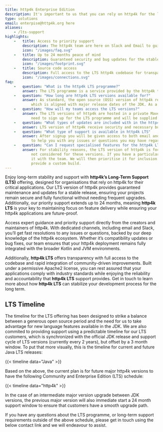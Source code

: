 ```yaml
---
title: http4k Enterprise Edition
description: It's important to us that you can rely on http4k for the long term. That's why we offer http4k EE with it;s Long-Term Support (LTS) programme.
type: solutions
email: enterpise@http4k.org here
aliases:
    - /lts-support
highlights:
    -   title: Access to priority support
        description: The http4k team are here on Slack and Email to guide you through any issues or questions.
        icon: "/images/faq.svg"
    -   title: Up to 24 months peace of mind
        description: Guaranteed security and bug updates for the stable release channel, allowing you to focus on feature delivery.
        icon: "/images/footprint.svg"
    -   title: Source code access
        description: Full access to the LTS http4k codebase for transparency and auditing.
        icon: "/images/connections.svg"
faq:
    -   question: "What is the http4k LTS programme?"
        answer: The LTS programme is a service provided by the http4k team to ensure that your applications remain stable and secure over the long term, enabling peace of mind for organisations that rely on http4k for their critical infrastructure.
    -   question: "How long are http4k LTS versions available for?"
        answer: As standard, the open source (OSS) version of http4k releases major versions of the ecosystem on a delayed cadence
            which is aligned with major release dates of the JDK. As a new major http4k OSS version is released, the previous major version enters the http4k LTS programme. See the schedule below for the current timeline. 
    -   question: "How will my teams access the LTS versions?"
        answer: The LTS versions of http4k are hosted in a private Maven repository. To access the these assets, you will
            need to sign up for the LTS programme and will be supplied with the necessary credentials.
    -   question: "What types of updates are included with in the http4k LTS programme?"
        answer: LTS version of http4k receive security and necessary bug fixes for community identified bugs. This ensures that your applications remain secure and fully functional without needing frequent upgrades.
    -   question: "What type of support is available in http4k LTS"
        answer: After signup you will be given access to both email and Slack-based support channels. The http4k team is there
            to help you with any issues or questions you may have regarding the LTS version of http4k libraries.
    -   question: "Can I request specialised features for the http4k LTS version?"
        answer: For stability reasons, the LTS version of http4k is focused on security and bug fixes so new features are
            not considered for these versions. If you have a particular feature request, please get in touch to discuss
            it with the team. We will then prioritise it for inclusion in the mainline release or can work with you to
            provide a custom build.
---
```


Enjoy long-term stability and support with **http4k’s Long-Term Support (LTS)** offering, designed for organisations that rely on http4k for their critical applications. Our LTS version of http4k provides guaranteed maintenance and updates for a stable release, ensuring your projects remain secure and fully functional without needing frequent upgrades. Additionally, our priority support extends up to 24 months, meaning **http4k LTS** is your key to maintaining focus on feature delivery while ensuring your http4k applications are future-proof.

Access expert guidance and priority support directly from the creators and maintainers of http4k. With dedicated channels, including email and Slack, you’ll get fast resolutions to any issues or questions, backed by our deep knowledge of the http4k ecosystem. Whether it’s compatibility updates or bug fixes, our team ensures that your http4k deployment remains fully integrated with the broader Kotlin and JVM environments.

Additionally, **http4k LTS**  offers transparency with full access to the codebase and rapid integration of community-driven improvements. Built under a permissive Apache2 license, you can rest assured that your applications comply with industry standards while enjoying the reliability and accountability that **http4k LTS**  support provides. Get in touch to learn more about how **http4k LTS**  can stabilize your development process for the long term.

## LTS Timeline

The timeline for the LTS offering has been designed to strike a balance between a generous open source period and the need for us to take advantage for new language features available in the JDK. We are also commited to providing support using a predictable timeline for our LTS customers, which is synchronized with the official JDK release and support cycle of LTS versions (currently every 2 years), but offset by a 3 month window. To put that more visually, this is the timeline for current and future Java LTS releases:

{{< timeline data="Java" >}}

Based on the above, the current plan is for future major http4k versions to have the following Community and Enterprise Edition (LTS) schedule:

{{< timeline data="http4k" >}}

In the case of an intermediate major version upgrade between JDK versions, the previous major version will also immediate start a 24 month support window to ensure that customers have a smooth upgrade path. 

If you have any questions about the LTS programme, or long-term support requirements outside of the above schedule, please get in touch using the below contact link and we will endeavour to assist.
